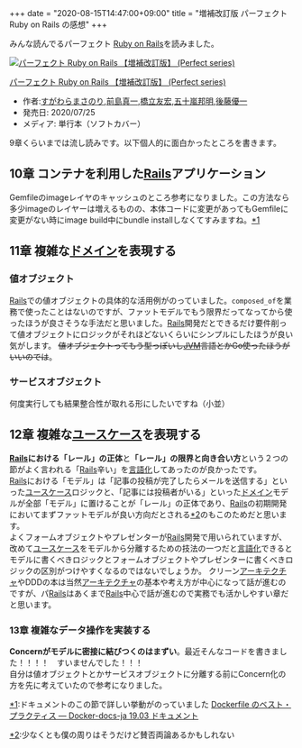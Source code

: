 +++
date = "2020-08-15T14:47:00+09:00"
title = "増補改訂版 パーフェクト Ruby on Rails の感想"
+++

<body>
<p>みんな読んでるパーフェクト <a class="keyword" href="http://d.hatena.ne.jp/keyword/Ruby%20on%20Rails">Ruby on Rails</a>を読みました。</p>

<p></p>
<div class="hatena-asin-detail">
<a href="https://www.amazon.co.jp/exec/obidos/ASIN/4297114623/hatena-blog-22/"><img src="https://m.media-amazon.com/images/I/51vXziYiNZL._SL160_.jpg" class="hatena-asin-detail-image" alt="パーフェクト Ruby on Rails 【増補改訂版】 (Perfect series)" title="パーフェクト Ruby on Rails 【増補改訂版】 (Perfect series)"></a><div class="hatena-asin-detail-info">
<p class="hatena-asin-detail-title"><a href="https://www.amazon.co.jp/exec/obidos/ASIN/4297114623/hatena-blog-22/">パーフェクト Ruby on Rails 【増補改訂版】 (Perfect series)</a></p>
<ul>
<li>
<span class="hatena-asin-detail-label">作者:</span><a href="http://d.hatena.ne.jp/keyword/%A4%B9%A4%AC%A4%EF%A4%E9%A4%DE%A4%B5%A4%CE%A4%EA" class="keyword">すがわらまさのり</a>,<a href="http://d.hatena.ne.jp/keyword/%C1%B0%C5%E7%BF%BF%B0%EC" class="keyword">前島真一</a>,<a href="http://d.hatena.ne.jp/keyword/%B6%B6%CE%A9%CD%A7%B9%A8" class="keyword">橋立友宏</a>,<a href="http://d.hatena.ne.jp/keyword/%B8%DE%BD%BD%CD%F2%CB%AE%CC%C0" class="keyword">五十嵐邦明</a>,<a href="http://d.hatena.ne.jp/keyword/%B8%E5%C6%A3%CD%A5%B0%EC" class="keyword">後藤優一</a>
</li>
<li>
<span class="hatena-asin-detail-label">発売日:</span> 2020/07/25</li>
<li>
<span class="hatena-asin-detail-label">メディア:</span> 単行本（ソフトカバー）</li>
</ul>
</div>
<div class="hatena-asin-detail-foot"></div>
</div>

<p>9章くらいまでは流し読みです。以下個人的に面白かったところを書きます。</p>

<h2>10章 コンテナを利用した<a class="keyword" href="http://d.hatena.ne.jp/keyword/Rails">Rails</a>アプリケーション</h2>

<p>Gemfileのimageレイヤのキャッシュのところ参考になりました。この方法なら多少imageのレイヤーは増えるものの、本体コードに変更があってもGemfileに変更がない時にimage build中にbundle installしなくてすみますね。<a href="#f-3bcf721f" name="fn-3bcf721f" title="ドキュメントのこの節で詳しい挙動がのっていました [https://docs.docker.jp/develop/develop-images/dockerfile_best-practices.html#leverage-build-cache:title]
">*1</a></p>

<h2>11章 複雑な<a class="keyword" href="http://d.hatena.ne.jp/keyword/%A5%C9%A5%E1%A5%A4%A5%F3">ドメイン</a>を表現する</h2>

<h3>値オブジェクト</h3>

<p><a class="keyword" href="http://d.hatena.ne.jp/keyword/Rails">Rails</a>での値オブジェクトの具体的な活用例がのっていました。<code>composed_of</code>を業務で使ったことはないのですが、ファットモデルでもう限界だってなってから使ったほうが良さそうな手法だと思いました。<a class="keyword" href="http://d.hatena.ne.jp/keyword/Rails">Rails</a>開発だとできるだけ要件削って値オブジェクトにロジックがそれほどないくらいにシンプルにしたほうが良い気がします。
<del>値オブジェクトってもう型っぽいし<a class="keyword" href="http://d.hatena.ne.jp/keyword/JVM">JVM</a>言語とかGo使ったほうがいいのでは</del>。</p>

<h3>サービスオブジェクト</h3>

<p>何度実行しても結果整合性が取れる形にしたいですね（小並）</p>

<h2>12章 複雑な<a class="keyword" href="http://d.hatena.ne.jp/keyword/%A5%E6%A1%BC%A5%B9%A5%B1%A1%BC%A5%B9">ユースケース</a>を表現する</h2>

<p><b><a class="keyword" href="http://d.hatena.ne.jp/keyword/Rails">Rails</a>における「レール」の正体</b>と<b>「レール」の限界と向き合い方</b>という２つの節がよく言われる「<a class="keyword" href="http://d.hatena.ne.jp/keyword/Rails">Rails</a>辛い」を<a class="keyword" href="http://d.hatena.ne.jp/keyword/%B8%C0%B8%EC%B2%BD">言語化</a>してあったのが良かったです。<br>
<a class="keyword" href="http://d.hatena.ne.jp/keyword/Rails">Rails</a>における「モデル」は「記事の投稿が完了したらメールを送信する」といった<a class="keyword" href="http://d.hatena.ne.jp/keyword/%A5%E6%A1%BC%A5%B9%A5%B1%A1%BC%A5%B9">ユースケース</a>ロジックと、「記事には投稿者がいる」といった<a class="keyword" href="http://d.hatena.ne.jp/keyword/%A5%C9%A5%E1%A5%A4%A5%F3">ドメイン</a>モデルが全部「モデル」に置けることが「レール」の正体であり、<a class="keyword" href="http://d.hatena.ne.jp/keyword/Rails">Rails</a>の初期開発においてまずファットモデルが良い方向だとされる<a href="#f-e4bf4850" name="fn-e4bf4850" title="少なくとも僕の周りはそうだけど賛否両論あるかもしれない">*2</a>のもこのためだと思います。<br>
よくフォームオブジェクトやプレゼンターが<a class="keyword" href="http://d.hatena.ne.jp/keyword/Rails">Rails</a>開発で用いられていますが、改めて<a class="keyword" href="http://d.hatena.ne.jp/keyword/%A5%E6%A1%BC%A5%B9%A5%B1%A1%BC%A5%B9">ユースケース</a>をモデルから分離するための技法の一つだと<a class="keyword" href="http://d.hatena.ne.jp/keyword/%B8%C0%B8%EC%B2%BD">言語化</a>できるとモデルに書くべきロジックとフォームオブジェクトやプレゼンターに書くべきロジックの区別がつけやすくなるのではないでしょうか。
クリーン<a class="keyword" href="http://d.hatena.ne.jp/keyword/%A5%A2%A1%BC%A5%AD%A5%C6%A5%AF%A5%C1%A5%E3">アーキテクチャ</a>やDDDの本は当然<a class="keyword" href="http://d.hatena.ne.jp/keyword/%A5%A2%A1%BC%A5%AD%A5%C6%A5%AF%A5%C1%A5%E3">アーキテクチャ</a>の基本や考え方が中心になって話が進むのですが、パ<a class="keyword" href="http://d.hatena.ne.jp/keyword/Rails">Rails</a>はあくまで<a class="keyword" href="http://d.hatena.ne.jp/keyword/Rails">Rails</a>中心で話が進むので実務でも活かしやすい章だと思います。</p>

<h3>13章 複雑なデータ操作を実装する</h3>

<p><b>Concernがモデルに密接に結びつくのはまずい</b>。最近そんなコードを書きました！！！！　すいませんでした！！！<br>
自分は値オブジェクトとかサービスオブジェクトに分離する前にConcern化の方を先に考えていたので参考になりました。</p>
<div class="footnote">
<p class="footnote"><a href="#fn-3bcf721f" name="f-3bcf721f" class="footnote-number">*1</a><span class="footnote-delimiter">:</span><span class="footnote-text">ドキュメントのこの節で詳しい挙動がのっていました <a href="https://docs.docker.jp/develop/develop-images/dockerfile_best-practices.html#leverage-build-cache">Dockerfile のベスト・プラクティス — Docker-docs-ja 19.03 ドキュメント</a>
</span></p>
<p class="footnote"><a href="#fn-e4bf4850" name="f-e4bf4850" class="footnote-number">*2</a><span class="footnote-delimiter">:</span><span class="footnote-text">少なくとも僕の周りはそうだけど賛否両論あるかもしれない</span></p>
</div>
</body>

